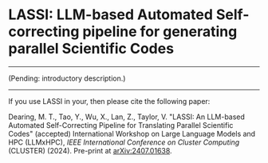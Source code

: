 # LASSI: LLM-based Automated Self-correcting pipeline for generating parallel Scientific Codes

***

(Pending: introductory description.)

***

If you use LASSI in your, then please cite the following paper:

Dearing, M. T., Tao, Y., Wu, X., Lan, Z., Taylor, V. "LASSI: An LLM-based Automated Self-Correcting Pipeline for Translating Parallel Scientific Codes" (accepted) International Workshop on Large Language Models and HPC (LLMxHPC), *IEEE International Conference on Cluster Computing* (CLUSTER) (2024). Pre-print at [arXiv:2407.01638](https://arxiv.org/abs/2407.01638).

